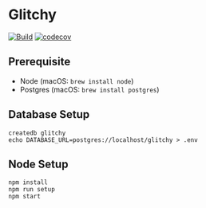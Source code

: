 # Glitchy

[![Build](https://github.com/VictorWinberg/glitchy/workflows/Build/badge.svg)](https://github.com/VictorWinberg/glitchy/actions?query=workflow%3ABuild+branch%3Amaster)
[![codecov](https://codecov.io/gh/VictorWinberg/glitchy/branch/master/graph/badge.svg)](https://codecov.io/gh/VictorWinberg/glitchy)

## Prerequisite

- Node (macOS: `brew install node`)
- Postgres (macOS: `brew install postgres`)

## Database Setup

```
createdb glitchy
echo DATABASE_URL=postgres://localhost/glitchy > .env
```

## Node Setup

```
npm install
npm run setup
npm start
```
